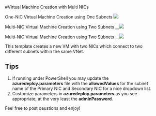#Virtual Machine Creation with Multi NICs

One-NIC Virtual Machine Creation using One Subnets
<a href="https://portal.azure.cn/#create/Microsoft.Template/uri/https%3A%2F%2Fraw.githubusercontent.com%2Fcathyhxz%2Fazure-quickstart-templates%2Fmaster%2F20170801Homework%2FVM-1NIC.json" target="_blank">
    <img src="http://azuredeploy.net/deploybutton.png"/>
</a>

Multi-NIC Virtual Machine Creation using Two Subnets
<a href="https://portal.azure.cn/#create/Microsoft.Template/uri/https%3A%2F%2Fraw.githubusercontent.com%2Fcathyhxz%2Fazure-quickstart-templates%2Fmaster%2F20170801Homework%2FVM-2NICs.json" target="_blank">
    <img src="http://azuredeploy.net/deploybutton.png"/>
</a>

Multi-NIC Virtual Machine Creation using Two Subnets
<a href="https://portal.azure.cn/#create/Microsoft.Template/uri/https%3A%2F%2Fraw.githubusercontent.com%2Fcathyhxz%2Fazure-quickstart-templates%2Fmaster%2F20170801Homework%2FVM-2PublicIP.json" target="_blank">
    <img src="http://azuredeploy.net/deploybutton.png"/>
</a>

This template creates a new VM with two NICs which connect to two different subnets within the same VNet.

## Tips
1. If running under PowerShell you may update the **azuredeploy.parameters** file with the **allowedValues** for the subnet name of the Primary NIC and Secondary NIC for a nice dropdown list.
2. Customize parameters in **azuredeploy.parameters** as you see appropriate, at the very least the **adminPassword**.

Feel free to post qeustions and enjoy!

